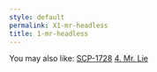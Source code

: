 ```yaml
---
style: default
permalink: X1-mr-headless
title: 1-mr-headless
---
```

You may also like:
[SCP-1728](http://scp-wiki.net/scp-1728)
[4. Mr. Lie](http://scp-wiki.net/4-mr-lie)
